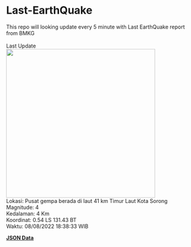 # Last-EarthQuake
This repo will looking update every 5 minute with Last EarthQuake report from BMKG
<br>
<br>
Last Update
<br>
<img src="https://ews.bmkg.go.id/TEWS/data/20220808183833.mmi.jpg" width="400"/>
<br>
Lokasi: Pusat gempa berada di laut 41 km Timur Laut Kota Sorong <br>
Magnitude: 4 <br>
Kedalaman: 4 Km <br>
Koordinat: 0.54 LS 131.43 BT <br>
Waktu: 08/08/2022 18:38:33 WIB <br>

<a href="./data/data.json">**JSON Data**</a>
